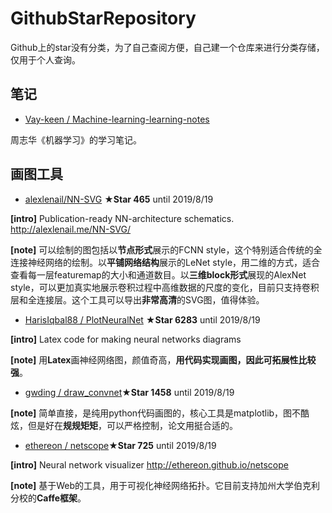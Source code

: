 # GithubStarRepository
Github上的star没有分类，为了自己查阅方便，自己建一个仓库来进行分类存储，仅用于个人查询。


## 笔记

- [Vay-keen / Machine-learning-learning-notes](https://github.com/Vay-keen/Machine-learning-learning-notes)

周志华《机器学习》的学习笔记。


## 画图工具

- [alexlenail/NN-SVG](https://github.com/alexlenail/NN-SVG)    **★Star 465** until 2019/8/19

**[intro]** Publication-ready NN-architecture schematics. http://alexlenail.me/NN-SVG/

**[note]** 可以绘制的图包括以**节点形式**展示的FCNN style，这个特别适合传统的全连接神经网络的绘制。以**平铺网络结构**展示的LeNet style，用二维的方式，适合查看每一层featuremap的大小和通道数目。以**三维block形式**展现的AlexNet style，可以更加真实地展示卷积过程中高维数据的尺度的变化，目前只支持卷积层和全连接层。这个工具可以导出**非常高清**的SVG图，值得体验。


- [HarisIqbal88 / PlotNeuralNet](https://github.com/HarisIqbal88/PlotNeuralNet)  **★Star 6283** until 2019/8/19

**[intro]** Latex code for making neural networks diagrams 

**[note]** 用**Latex**画神经网络图，颜值奇高，**用代码实现画图，因此可拓展性比较强**。

- [gwding / draw_convnet](https://github.com/gwding/draw_convnet)**★Star 1458** until 2019/8/19

**[note]** 简单直接，是纯用python代码画图的，核心工具是matplotlib，图不酷炫，但是好在**规规矩矩**，可以严格控制，论文用挺合适的。

- [ethereon / netscope](https://github.com/ethereon/netscope)**★Star 725** until 2019/8/19

**[intro]** Neural network visualizer http://ethereon.github.io/netscope

**[note]** 基于Web的工具，用于可视化神经网络拓扑。它目前支持加州大学伯克利分校的**Caffe框架**。
